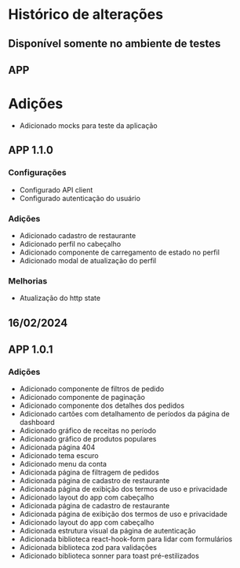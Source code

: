 # Histórico de alterações

## Disponível somente no ambiente de testes

## APP

# Adições

- Adicionado mocks para teste da aplicação

## APP 1.1.0

### Configurações

- Configurado API client
- Configurado autenticação do usuário

### Adições

- Adicionado cadastro de restaurante
- Adicionado perfil no cabeçalho
- Adicionado componente de carregamento de estado no perfil
- Adicionado modal de atualização do perfil

### Melhorias

- Atualização do http state

## 16/02/2024

## APP 1.0.1

### Adições

- Adicionado componente de filtros de pedido
- Adicionado componente de paginação
- Adicionado componente dos detalhes dos pedidos
- Adicionado cartões com detalhamento de períodos da página de dashboard
- Adicionado gráfico de receitas no período
- Adicionado gráfico de produtos populares
- Adicionada página 404
- Adicionado tema escuro
- Adicionado menu da conta
- Adicionada página de filtragem de pedidos
- Adicionada página de cadastro de restaurante
- Adicionada página de exibição dos termos de uso e privacidade
- Adicionado layout do app com cabeçalho
- Adicionada página de cadastro de restaurante
- Adicionada página de exibição dos termos de uso e privacidade
- Adicionado layout do app com cabeçalho
- Adicionada estrutura visual da página de autenticação
- Adicionada biblioteca react-hook-form para lidar com formulários
- Adicionada biblioteca zod para validações
- Adicionado biblioteca sonner para toast pré-estilizados